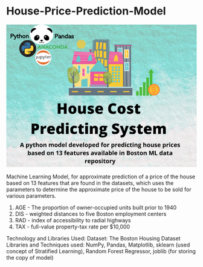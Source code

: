 # House-Price-Prediction-Model

![](https://raw.githubusercontent.com/HusainKagalwala07/House-Price-Prediction-Model/master/housepred.png)


Machine Learning Model, for approximate prediction of a price of the house based on 13 features that are found in the datasets, which uses the parameters to determine the approximate price of the house to be sold for various parameters.

1.	 AGE - The proportion of owner-occupied units built prior to 1940
2.	DIS - weighted distances to five Boston employment centers
3.	RAD - index of accessibility to radial highways
4.	TAX - full-value property-tax rate per $10,000

Technology and Libraries Used: 
Dataset: The Boston Housing Dataset
Libraries and Techniques used: NumPy, Pandas, Matplotlib, sklearn (used concept of Stratified Learning), Random Forest Regressor, joblib (for storing the copy of model) 

